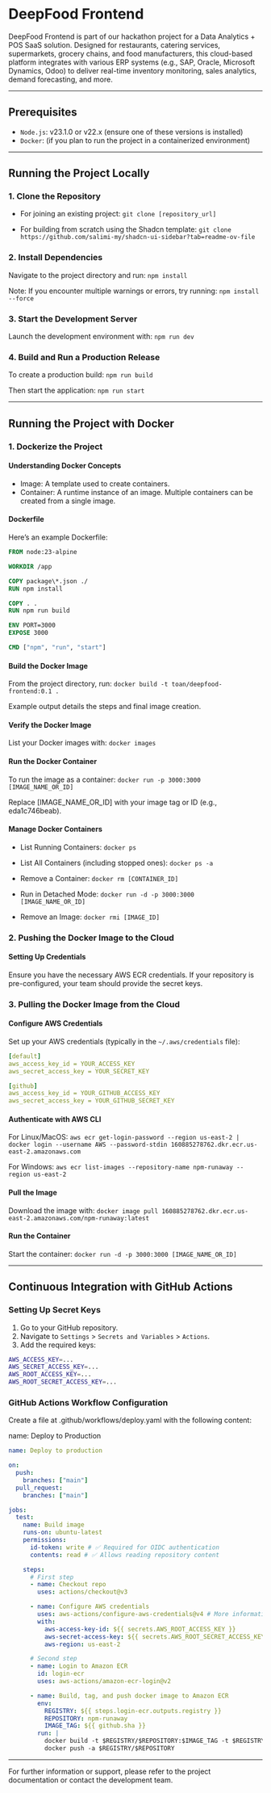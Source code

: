 # DeepFood Frontend

DeepFood Frontend is part of our hackathon project for a Data Analytics + POS SaaS solution. Designed for restaurants, catering services, supermarkets, grocery chains, and food manufacturers, this cloud-based platform integrates with various ERP systems (e.g., SAP, Oracle, Microsoft Dynamics, Odoo) to deliver real-time inventory monitoring, sales analytics, demand forecasting, and more.

---

## Prerequisites

- `Node.js`: v23.1.0 or v22.x (ensure one of these versions is installed)
- `Docker`: (if you plan to run the project in a containerized environment)

---

## Running the Project Locally

### 1. Clone the Repository

- For joining an existing project: `git clone [repository_url]`

- For building from scratch using the Shadcn template: `git clone https://github.com/salimi-my/shadcn-ui-sidebar?tab=readme-ov-file`

### 2. Install Dependencies

Navigate to the project directory and run: `npm install`

Note: If you encounter multiple warnings or errors, try running: `npm install --force`

### 3. Start the Development Server

Launch the development environment with: `npm run dev`

### 4. Build and Run a Production Release

To create a production build: `npm run build`

Then start the application: `npm run start`

---

## Running the Project with Docker

### 1. Dockerize the Project

#### Understanding Docker Concepts

- Image: A template used to create containers.
- Container: A runtime instance of an image. Multiple containers can be created from a single image.

#### Dockerfile

Here’s an example Dockerfile:

```Dockerfile
FROM node:23-alpine

WORKDIR /app

COPY package\*.json ./
RUN npm install

COPY . .
RUN npm run build

ENV PORT=3000
EXPOSE 3000

CMD ["npm", "run", "start"]
```

#### Build the Docker Image

From the project directory, run: `docker build -t toan/deepfood-frontend:0.1 .`

Example output details the steps and final image creation.

#### Verify the Docker Image

List your Docker images with: `docker images`

#### Run the Docker Container

To run the image as a container: `docker run -p 3000:3000 [IMAGE_NAME_OR_ID]`

Replace [IMAGE_NAME_OR_ID] with your image tag or ID (e.g., eda1c746beab).

#### Manage Docker Containers

- List Running Containers: `docker ps`

- List All Containers (including stopped ones): `docker ps -a`

- Remove a Container: `docker rm [CONTAINER_ID]`

- Run in Detached Mode: `docker run -d -p 3000:3000 [IMAGE_NAME_OR_ID]`

- Remove an Image: `docker rmi [IMAGE_ID]`

### 2. Pushing the Docker Image to the Cloud

#### Setting Up Credentials

Ensure you have the necessary AWS ECR credentials. If your repository is pre-configured, your team should provide the secret keys.

### 3. Pulling the Docker Image from the Cloud

#### Configure AWS Credentials

Set up your AWS credentials (typically in the `~/.aws/credentials` file):

```yaml
[default]
aws_access_key_id = YOUR_ACCESS_KEY
aws_secret_access_key = YOUR_SECRET_KEY

[github]
aws_access_key_id = YOUR_GITHUB_ACCESS_KEY
aws_secret_access_key = YOUR_GITHUB_SECRET_KEY
```

#### Authenticate with AWS CLI

For Linux/MacOS: `aws ecr get-login-password --region us-east-2 | docker login --username AWS --password-stdin 160885278762.dkr.ecr.us-east-2.amazonaws.com`

For Windows: `aws ecr list-images --repository-name npm-runaway --region us-east-2`

#### Pull the Image

Download the image with: `docker image pull 160885278762.dkr.ecr.us-east-2.amazonaws.com/npm-runaway:latest`

#### Run the Container

Start the container: `docker run -d -p 3000:3000 [IMAGE_NAME_OR_ID]`

---

## Continuous Integration with GitHub Actions

### Setting Up Secret Keys

1. Go to your GitHub repository.
2. Navigate to `Settings` > `Secrets and Variables` > `Actions`.
3. Add the required keys:

```bash
AWS_ACCESS_KEY=...
AWS_SECRET_ACCESS_KEY=...
AWS_ROOT_ACCESS_KEY=...
AWS_ROOT_SECRET_ACCESS_KEY=...
```

### GitHub Actions Workflow Configuration

Create a file at .github/workflows/deploy.yaml with the following content:

name: Deploy to Production

```yaml
name: Deploy to production

on:
  push:
    branches: ["main"]
  pull_request:
    branches: ["main"]

jobs:
  test:
    name: Build image
    runs-on: ubuntu-latest
    permissions:
      id-token: write # ✅ Required for OIDC authentication
      contents: read # ✅ Allows reading repository content

    steps:
      # First step
      - name: Checkout repo
        uses: actions/checkout@v3

      - name: Configure AWS credentials
        uses: aws-actions/configure-aws-credentials@v4 # More information on this action can be found below in the 'AWS Credentials' section
        with:
          aws-access-key-id: ${{ secrets.AWS_ROOT_ACCESS_KEY }}
          aws-secret-access-key: ${{ secrets.AWS_ROOT_SECRET_ACCESS_KEY }}
          aws-region: us-east-2

      # Second step
      - name: Login to Amazon ECR
        id: login-ecr
        uses: aws-actions/amazon-ecr-login@v2

      - name: Build, tag, and push docker image to Amazon ECR
        env:
          REGISTRY: ${{ steps.login-ecr.outputs.registry }}
          REPOSITORY: npm-runaway
          IMAGE_TAG: ${{ github.sha }}
        run: |
          docker build -t $REGISTRY/$REPOSITORY:$IMAGE_TAG -t $REGISTRY/$REPOSITORY:latest .
          docker push -a $REGISTRY/$REPOSITORY
```

---

For further information or support, please refer to the project documentation or contact the development team.
